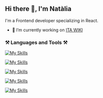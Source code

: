 ## Hi there 👋, I'm Natàlia

I'm a Frontend developer specializing in React.

- 🔭 I’m currently working on <a href="https://dev.itawiki.eurecatacademy.org/" target="_blank">ITA WIKI</a>

<h3>⚒️ Languages and Tools ⚒️</h3>

[![My Skills](https://skillicons.dev/icons?i=react,js,ts)](https://skillicons.dev)

[![My Skills](https://skillicons.dev/icons?i=html,css,bootstrap,sass,styledcomponents)](https://skillicons.dev)

[![My Skills](https://skillicons.dev/icons?i=jest,vitest)](https://skillicons.dev)

[![My Skills](https://skillicons.dev/icons?i=git,github)](https://skillicons.dev)

[![My Skills](https://skillicons.dev/icons?i=figma,firebase,vscode,vite)](https://skillicons.dev)

